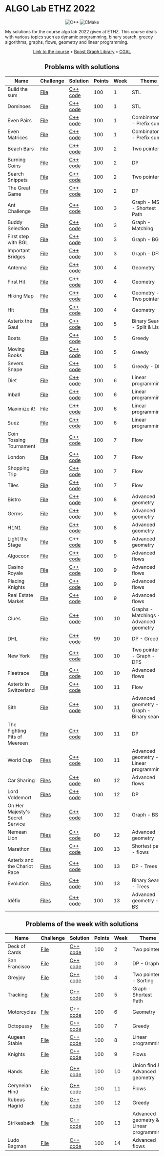 # ALGO Lab ETHZ 2022

<div align="center">

![C++](https://img.shields.io/badge/c++-%2300599C.svg?style=for-the-badge&logo=c%2B%2B&logoColor=white) ![CMake](https://img.shields.io/badge/CMake-%23008FBA.svg?style=for-the-badge&logo=cmake&logoColor=white)

</div>

My solutions for the course algo lab 2022 given at ETHZ. This course deals with various topics such as dynamic programming, binary search, greedy algorithms, graphs, flows, geometry and linear programming. 

<div align="center">

[Link to the course](https://cadmo.ethz.ch/education/lectures/HS22/algolab/index.html) • [Boost Graph Library](https://www.boost.org/doc/libs/1_78_0/libs/graph/doc/index.html) • [CGAL](https://www.cgal.org/)

</div>

<div align="center">

## Problems with solutions

| Name | Challenge | Solution | Points | Week | Theme |
| ------------- |---------------------- |------------------|-----------------|------------------|-----------------------|
| Build the sum | [File](./problems/build_the_sum.pdf) | [C++ code](./week1/Build%20the%20Sum.cpp) | 100 | 1 | STL |
| Dominoes | [File](./problems/dominoes.pdf) | [C++ code](./week1/Dominoes.cpp) | 100 | 1 | STL |
| Even Pairs | [File](./problems/even_pairs.pdf) | [C++ code](./week1/Even%20Pairs.cpp) | 100 | 1 | Combinatorics - Prefix sum |
| Even Matrices | [File](./problems/even_matrices.pdf) | [C++ code](./week1/Even%20Matrices.cpp) | 100 | 1 | Combinatorics - Prefix sum |
| Beach Bars | [File](./problems/beach_bars.pdf) | [C++ code](./week2/Beach%20Bars.cpp) | 100 | 2 | Two pointers |
| Burning Coins | [File](./problems/burning_coins.pdf) | [C++ code](./week2/Burning%20Coins.cpp) | 100 | 2 | DP |
| Search Snippets | [File](./problems/search_snippets.pdf) | [C++ code](./week2/Search%20Snippets.cpp) | 100 | 2 | Two pointers |
| The Great Game | [File](./problems/the_great_game.pdf) | [C++ code](./week2/The%20Great%20Game.cpp) | 100 | 2 | DP |
| Ant Challenge | [File](./problems/ant%20challenge.pdf) | [C++ code](./week3/Ant%20Challenge.cpp) | 100 | 3 | Graph - MST - Shortest Path |
| Buddy Selection | [File](./problems/buddy%20selection.pdf) | [C++ code](./week3/Buddy%20Selection.cpp) | 100 | 3 | Graph - Matching |
| First step with BGL | [File](./problems/first%20steps%20with%20bgl.pdf) | [C++ code](./week3/First%20steps%20with%20BGL.cpp) | 100 | 3 | Graph - BGL |
| Important Bridges | [File](./problems/important%20bridges.pdf) | [C++ code](./week3/Important%20Bridges.cpp) | 100 | 3 | Graph - DFS |
| Antenna | [File](./problems/antenna.pdf) | [C++ code](./week4/Antenna.cpp) | 100 |  4 |  Geometry |
| First Hit | [File](./problems/firsthit.pdf) | [C++ code](./week4/First%20Hit.cpp) | 100 | 4 | Geometry |
| Hiking Map | [File](./problems/hiking-maps.pdf) | [C++ code](./week4/Hiking%20Map.cpp) | 100 | 4 | Geometry - Two pointers |
| Hit | [File](./problems/hit.pdf) | [C++ code](./week4/First%20Hit.cpp) | 100 | 4 | Geometry |
| Asterix the Gaul | [File](./problems/asterix_the_gaul.pdf) | [C++ code](./week5/Asterix%20the%20Gaul.cpp) | 100 | 5 | Binary Search - Split & List |
| Boats | [File](./problems/boats.pdf) | [C++ code](./week5/Boats.cpp) | 100 | 5 | Greedy |
| Moving Books | [File](./problems/moving_books.pdf) | [C++ code](./week5/Moving%20Books.cpp) | 100 | 5 | Greedy |
| Severs Snape | [File](./problems/severus_snape.pdf) | [C++ code](./week5/Severus%20Snape.cpp) | 100 | 5 | Greedy - DP |
| Diet | [File](./problems/diet.pdf) | [C++ code](./week6/Diet.cpp) | 100 | 6 | Linear programming |
| Inball | [File](./problems/inball.pdf) | [C++ code](./week6/Inball.cpp) | 100 | 6 | Linear programming |
| Maximize it!| [File](./problems/what%20is%20the%20maximum.pdf) | [C++ code](./week6/Maximize%20it!.cpp) | 100 | 6 | Linear programming |
| Suez | [File](./problems/suez.pdf) | [C++ code](./week6/Suez.cpp) | 100 | 6 | Linear programming |
| Coin Tossing Tournament | [File](./problems/coin%20cossing%20tournament.pdf) | [C++ code](./week7/Coin%20Tossing%20Tournament.cpp) | 100 | 7 | Flow |
| London | [File](./problems/london.pdf) | [C++ code](./week7/London.cpp) | 100 | 7 | Flow |
| Shopping Trip | [File](./problems/shopping%20trip.pdf) | [C++ code](./week7/Shopping%20Trip.cpp) | 100 | 7 | Flow |
| Tiles | [File](./problems/tiles.pdf) | [C++ code](./week7/Tiles.cpp) | 100 | 7 | Flow |
| Bistro | [File](./problems/bistro.pdf) | [C++ code](./week8/Bistro.cpp) | 100 | 8 | Advanced geometry |
| Germs | [File](./problems/germs.pdf) | [C++ code](./week8/Germs.cpp) | 100 | 8 | Advanced geometry |
| H1N1 | [File](./problems/h1n1.pdf) | [C++ code](./week8/H1N1.cpp) | 100 | 8 | Advanced geometry |
| Light the Stage | [File](./problems/light%20the%20stage.pdf) | [C++ code](./week8/Light%20the%20Stage.cpp) | 100 | 8 | Advanced geometry |
| Algocoon | [File](./problems/algoco%C3%B6n%20group.pdf) | [C++ code](./week9/Algocoon.cpp) | 100 | 9 | Advanced flows |
| Casino Royale | [File](./problems/casino%20royale.pdf) | [C++ code](./week9/Casino%20Royale.cpp) | 100 | 9 | Advanced flows |
| Placing Knights | [File](./problems/placing%20knights.pdf) | [C++ code](./week9/Placing%20Knights.cpp) | 100 | 9 | Advanced flows |
| Real Estate Market | [File](./problems/real%20estate%20market.pdf) | [C++ code](./week9/Real%20Estate%20Market.cpp) | 100 | 9 | Advanced flows |
| Clues | [File](./problems/clues.pdf) | [C++ code](./week10/Clues.cpp) | 100 | 10 | Graphs - Matchings - Advanced geometry |
| DHL | [File](./problems/dhl.pdf) | [C++ code](./week10/DHL.cpp) | 99 | 10 | DP - Greedy |
| New York | [File](./problems/new%20york.pdf) | [C++ code](./week10/New%20York.cpp) | 100 | 10 | Two pointers - Graph - DFS |
| Fleetrace | [File](./problems/fleetrace.pdf) | [C++ code](./week10/Fleetrace.cpp) | 100 | 10 | Advanced flows |
| Asterix in Switzerland | [File](./problems/asterix%20in%20switzerland.pdf) | [C++ code](./week11/Asterix%20in%20Switzerland.cpp) | 100 | 11 | Flow |
| Sith | [File](./problems/revenge%20of%20the%20sith.pdf) | [C++ code](./week11/Sith.cpp) | 100 | 11 | Advanced geometry - Graph - Binary search |
| The Fighting Pits of Meereen | [File](./problems/the%20fighting%20pits%20of%20meereen%20.pdf) | [C++ code](./week11/The%20Fighting%20Pits%20of%20Meereen.cpp) | 100 | 11 | DP |
| World Cup | [Files](./problems/world%20cup.pdf) | [C++ code](./week11/Worldcup.cpp) | 100 | 11 | Advanced geometry - Linear programming
| Car Sharing | [Files](./problems/car%20sharing.pdf) | [C++ code](./week12/Car%20Sharing.cpp) | 80 | 12 | Advanced flows
| Lord Voldemort | [Files](./problems/lord%20voldemort.pdf) | [C++ code](./week12/Lord%20Voldemort.cpp) | 100 | 12 | DP
| On Her Majesty's Secret Service | [Files](./problems/on%20her%20majesty%E2%80%99s%20secret%20service.pdf) | [C++ code](./week12/On%20Her%20Majesty's%20Secret%20Service.cpp) | 100 | 12 | Graph - BS
| Nemean Lion| [Files](./problems/nemean%20lion.pdf) | [C++ code](./week12/Nemean%20Lion.cpp) | 80 | 12 | Advanced geometry
| Marathon | [Files](./problems/marathon.pdf) | [C++ code](./week13/Marathon.cpp) | 100 | 13 | Shortest path - flows
| Asterix and the Chariot Race | [Files](./problems/asterix%20and%20the%20chariot%20race.pdf) | [C++ code](./week13/Asterix%20and%20the%20Chariot%20Race.cpp) | 100 | 13 | DP - Trees
| Evolution | [Files](./problems/evolution.pdf) | [C++ code](./week13/Evolution.cpp) | 100 | 13 | Binary Search - Trees
| Idéfix | [Files](./problems/idefix%20and%20the%20mansion%20of%20the%20gods.pdf) | [C++ code](./week13/Id%C3%A9fix.cpp) | 100 | 13 | Advanced geometry - BS


## Problems of the week with solutions

| Name | Challenge | Solution | Points | Week | Theme |
| ------------- |---------------------- |------------------|-----------------|------------------|-----------------------|
| Deck of Cards | [File](./problems/deck_of_cards.pdf) | [C++ code](./problems-of-the-week/Deck%20of%20Cards.cpp) | 100 | 2 | Two pointers |
| San Francisco | [File](./problems/san_francisco.pdf) | [C++ code](./problems-of-the-week/San%20Francisco.cpp) | 100 | 3 | DP - Graph |
| Greyjoy | [File](./problems/greyjoy.pdf) | [C++ code](./problems-of-the-week/Greyjoy.cpp) | 100 | 4 | Two pointers - Sorting |
| Tracking | [File](./problems/tracking.pdf) | [C++ code](./problems-of-the-week/Tracking.cpp) | 100 | 5 | Graph - Shortest Path |
| Motorcycles| [File](./problems/motorcycles.pdf) | [C++ code](./problems-of-the-week/Motorcycles.cpp) | 100 | 6 | Geometry |
| Octopussy | [File](./problems/octopussy.pdf) | [C++ code](./problems-of-the-week/Octopussy.cpp) | 100 | 7 | Greedy |
| Augean Stable | [File](./problems/the%20augean%20stables.pdf) | [C++ code](./problems-of-the-week/Augean%20Stable.cpp) | 100 | 8 | Linear programming |
| Knights | [File](./problems/knights.pdf) | [C++ code](./problems-of-the-week/Knights.cpp) | 100 | 9 | Flows |
| Hands | [File](./problems/hands.pdf) | [C++ code](./problems-of-the-week/Hands.cpp) | 100 | 10 | Union find & Advanced geometry |
| Ceryneian Hind | [File](./problems/ceryneian%20hind.pdf) | [C++ code](./problems-of-the-week/Ceryneian%20Hind.cpp) | 100 | 11 | Flows |
| Rubeus Hagrid | [File](./problems/rubeus_hagrid.pdf) | [C++ code](./problems-of-the-week/Rubeus%20Hagrid.cpp) | 100 | 12 | Greedy |
| Strikesback | [File](./problems/strikesback.pdf) | [C++ code](./problems-of-the-week/Strikesback.cpp) | 100 | 13 | Advanced geometry & Linear programming |
| Ludo Bagman | [File](./problems/ludo%20bagman.pdf) | [C++ code](./problems-of-the-week/Ludo%20Bagman.cpp) | 100 | 14 | Advanced flows |

</div>
